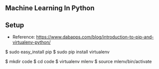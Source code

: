 ## Machine Learning In Python

## Setup
* Reference: https://www.dabapps.com/blog/introduction-to-pip-and-virtualenv-python/

$ sudo easy_install pip
$ sudo pip install virtualenv

$ mkdir code
$ cd code
$ virtualenv mlenv
$ source mlenv/bin/activate

